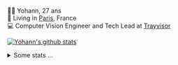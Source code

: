 <p>
  👨🏻 <bold>Yohann</bold>, 27 ans<br/>
  💼 Living in <a href="https://www.google.com/maps?q=paris">Paris</a>, France<br/>
  💻 Computer Vision Engineer and Tech Lead at <a href="https://trayvisor.com/">Trayvisor</a><br/>
</p>

<a href="https://github.com/anuraghazra/github-readme-stats"><img align="center" src="https://github-readme-stats-go94hl40s-yohann84l.vercel.app//api?username=yohann84L&show_icons=true&include_all_commits=true" alt="Yohann's github stats" /> </a>


<details>
  <summary>Some stats ...</summary><br/>
  

<!--START_SECTION:waka-->
![Code Time](http://img.shields.io/badge/Code%20Time-1%2C129%20hrs%2016%20mins-blue)

![Profile Views](http://img.shields.io/badge/Profile%20Views-0-blue)

**🐱 My GitHub Data** 

> 📦 440.8 kB Used in GitHub's Storage 
 > 
> 🏆 1,100 Contributions in the Year 2024
 > 
> 🚫 Not Opted to Hire
 > 
> 📜 26 Public Repositories 
 > 
> 🔑 21 Private Repositories 
 > 
**I'm an Early 🐤** 

```text
🌞 Morning                17728 commits       ████████░░░░░░░░░░░░░░░░░   31.35 % 
🌆 Daytime                31998 commits       ██████████████░░░░░░░░░░░   56.58 % 
🌃 Evening                6675 commits        ███░░░░░░░░░░░░░░░░░░░░░░   11.80 % 
🌙 Night                  151 commits         ░░░░░░░░░░░░░░░░░░░░░░░░░   00.27 % 
```
📅 **I'm Most Productive on Wednesday** 

```text
Monday                   10361 commits       █████░░░░░░░░░░░░░░░░░░░░   18.32 % 
Tuesday                  10399 commits       █████░░░░░░░░░░░░░░░░░░░░   18.39 % 
Wednesday                12187 commits       █████░░░░░░░░░░░░░░░░░░░░   21.55 % 
Thursday                 11280 commits       █████░░░░░░░░░░░░░░░░░░░░   19.95 % 
Friday                   11177 commits       █████░░░░░░░░░░░░░░░░░░░░   19.76 % 
Saturday                 344 commits         ░░░░░░░░░░░░░░░░░░░░░░░░░   00.61 % 
Sunday                   804 commits         ░░░░░░░░░░░░░░░░░░░░░░░░░   01.42 % 
```


📊 **This Week I Spent My Time On** 

```text
🕑︎ Time Zone: Europe/Paris

💬 Programming Languages: 
No Activity Tracked This Week

🔥 Editors: 
No Activity Tracked This Week

💻 Operating System: 
No Activity Tracked This Week
```

**I Mostly Code in Python** 

```text
Python                   26 repos            ██████████████░░░░░░░░░░░   54.17 % 
Jupyter Notebook         5 repos             ███░░░░░░░░░░░░░░░░░░░░░░   10.42 % 
JavaScript               3 repos             ██░░░░░░░░░░░░░░░░░░░░░░░   06.25 % 
HTML                     2 repos             █░░░░░░░░░░░░░░░░░░░░░░░░   04.17 % 
Shell                    1 repo              █░░░░░░░░░░░░░░░░░░░░░░░░   02.08 % 
```




 Last Updated on 15/09/2024 00:39:43 UTC
<!--END_SECTION:waka-->
